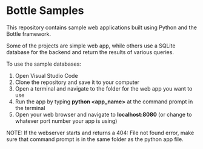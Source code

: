 # Bottle Samples
This repository contains sample web applications built using Python and the Bottle framework.

Some of the projects are simple web app, while others use a SQLite database for the backend and return the results of various queries.

To use the sample databases:

1. Open Visual Studio Code
2. Clone the repository and save it to your computer
3. Open a terminal and navigate to the folder for the web app you want to use
4. Run the app by typing __python <app_name>__ at the command prompt in the terminal
5. Open your web browser and navigate to __localhost:8080__ (or change to whatever port number your app is using)

NOTE: If the webserver starts and returns a 404: File not found error, make sure that command prompt is in the same folder as the python app file.
